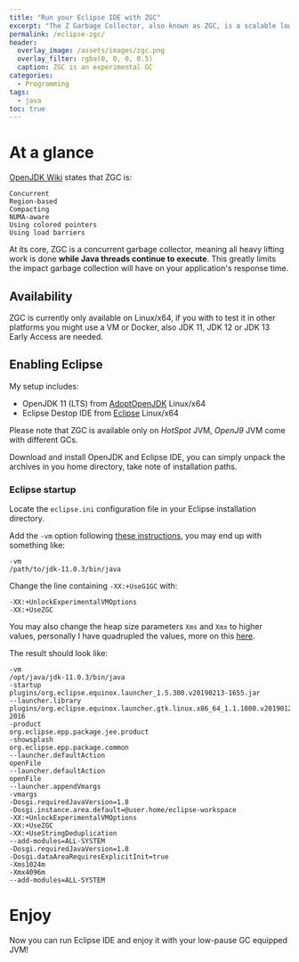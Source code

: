 ```yaml
---
title: "Run your Eclipse IDE with ZGC"
excerpt: "The Z Garbage Collector, also known as ZGC, is a scalable low latency garbage collector that can improve responsiveness of you Java based IDE"
permalink: /eclipse-zgc/
header:
  overlay_image: /assets/images/zgc.png
  overlay_filter: rgba(0, 0, 0, 0.5)
  caption: ZGC is an experimental GC
categories:
  - Programming
tags:
  - java
toc: true
---
```


# At a glance

[OpenJDK Wiki](https://wiki.openjdk.java.net/display/zgc/Main) states that ZGC is:

    Concurrent
    Region-based
    Compacting
    NUMA-aware
    Using colored pointers
    Using load barriers

At its core, ZGC is a concurrent garbage collector, meaning all heavy lifting work is done **while Java threads continue to execute**. This greatly limits the impact garbage collection will have on your application's response time.

## Availability

ZGC is currently only available on Linux/x64, if you with to test it in other platforms you might use a VM or Docker, also JDK 11, JDK 12 or JDK 13 Early Access are needed.

## Enabling Eclipse

My setup includes:

* OpenJDK 11 (LTS) from [AdoptOpenJDK](https://adoptopenjdk.net/releases.html?variant=openjdk11&jvmVariant=hotspot) Linux/x64
* Eclipse Destop IDE from [Eclipse](https://www.eclipse.org/downloads/packages/) Linux/x64

Please note that ZGC is available only on _HotSpot_ JVM, _OpenJ9_ JVM come with different GCs.

Download and install OpenJDK and Eclipse IDE, you can simply unpack the archives in you home directory, take note of installation paths.

### Eclipse startup

Locate the `eclipse.ini` configuration file in your Eclipse installation directory.

Add the `-vm` option following [these instructions](https://wiki.eclipse.org/Eclipse.ini#Specifying_the_JVM), you may end up with something like:

```text
-vm
/path/to/jdk-11.0.3/bin/java
```

Change the line containing `-XX:+UseG1GC` with:

```text
-XX:+UnlockExperimentalVMOptions
-XX:+UseZGC
```

You may also change the heap size parameters `Xms` and `Xmx` to higher values, personally I have quadrupled the values, more on this [here](https://wiki.openjdk.java.net/display/zgc/Main#Main-SettingHeapSize).

The result should look like:

```text
-vm
/opt/java/jdk-11.0.3/bin/java
-startup
plugins/org.eclipse.equinox.launcher_1.5.300.v20190213-1655.jar
--launcher.library
plugins/org.eclipse.equinox.launcher.gtk.linux.x86_64_1.1.1000.v20190125-2016
-product
org.eclipse.epp.package.jee.product
-showsplash
org.eclipse.epp.package.common
--launcher.defaultAction
openFile
--launcher.defaultAction
openFile
--launcher.appendVmargs
-vmargs
-Dosgi.requiredJavaVersion=1.8
-Dosgi.instance.area.default=@user.home/eclipse-workspace
-XX:+UnlockExperimentalVMOptions
-XX:+UseZGC
-XX:+UseStringDeduplication
--add-modules=ALL-SYSTEM
-Dosgi.requiredJavaVersion=1.8
-Dosgi.dataAreaRequiresExplicitInit=true
-Xms1024m
-Xmx4096m
--add-modules=ALL-SYSTEM
```

# Enjoy

Now you can run Eclipse IDE and enjoy it with your low-pause GC equipped JVM!